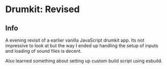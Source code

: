 # Drumkit: Revised
## Info
A evening revisit of a earlier vanilla JavaScript drumkit app.
Its not impressive to look at but the way I ended up handling the setup of inputs and loading of sound files is decent.

Also learned something about setting up custom build script using esbuild.